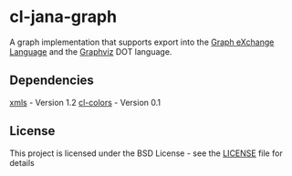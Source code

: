# cl-jana-graph

A graph implementation that supports export into the [Graph eXchange
Language](www.gupro.de/GXL) and the [Graphviz](www.graphviz.org/documentation) 
DOT language.

## Dependencies

[xmls](www.common-lisp.net/project/xmls) - Version 1.2
[cl-colors](www.cliki.net/cl-colors) - Version 0.1

## License

This project is licensed under the BSD License - see the [LICENSE](LICENSE)
file for details
